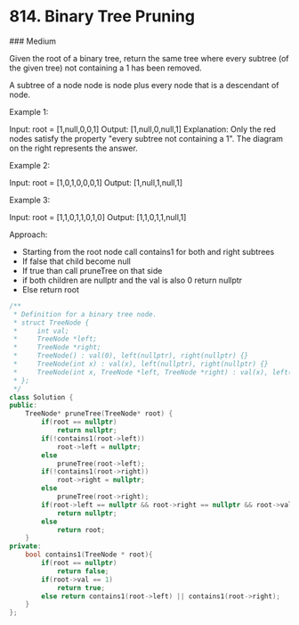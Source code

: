 # 814. Binary Tree Pruning
### Medium

Given the root of a binary tree, return the same tree where every subtree (of the given tree) not containing a 1 has been removed.

A subtree of a node node is node plus every node that is a descendant of node.

Example 1:

Input: root = [1,null,0,0,1]
Output: [1,null,0,null,1]
Explanation: 
Only the red nodes satisfy the property "every subtree not containing a 1".
The diagram on the right represents the answer.

Example 2:

Input: root = [1,0,1,0,0,0,1]
Output: [1,null,1,null,1]

Example 3:

Input: root = [1,1,0,1,1,0,1,0]
Output: [1,1,0,1,1,null,1]

Approach:

* Starting from the root node call contains1 for both and right subtrees
* If false that child become null
* If true than call pruneTree on that side
* if both children are nullptr and the val is also 0 return nullptr
* Else return root

```cpp
/**
 * Definition for a binary tree node.
 * struct TreeNode {
 *     int val;
 *     TreeNode *left;
 *     TreeNode *right;
 *     TreeNode() : val(0), left(nullptr), right(nullptr) {}
 *     TreeNode(int x) : val(x), left(nullptr), right(nullptr) {}
 *     TreeNode(int x, TreeNode *left, TreeNode *right) : val(x), left(left), right(right) {}
 * };
 */
class Solution {
public:
    TreeNode* pruneTree(TreeNode* root) {
        if(root == nullptr)
            return nullptr;
        if(!contains1(root->left))
            root->left = nullptr;
        else
            pruneTree(root->left);
        if(!contains1(root->right))
            root->right = nullptr;
        else
            pruneTree(root->right);
        if(root->left == nullptr && root->right == nullptr && root->val == 0)
            return nullptr;
        else 
            return root;
    }
private:
    bool contains1(TreeNode * root){
        if(root == nullptr)
            return false;
        if(root->val == 1)
            return true;
        else return contains1(root->left) || contains1(root->right);
    }
};


```